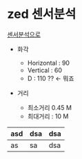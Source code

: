 # zed 센서분석
[센서분석으로](readme.md)
- 화각
    - Horizontal : 90
    - Vertical : 60
    - D : 110 ?? <- 뭐죠

- 거리
    - 최소거리 0.45 M 
    - 최대거리 : 10 M
    
|asd|dsa|dsa|
|-|-|-|
|as|sa|dsa|